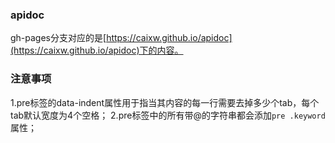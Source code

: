 ### apidoc

gh-pages分支对应的是[https://caixw.github.io/apidoc](https://caixw.github.io/apidoc)下的内容。


### 注意事项

1.pre标签的data-indent属性用于指当其内容的每一行需要去掉多少个tab，每个tab默认宽度为4个空格；
2.pre标签中的所有带@的字符串都会添加`pre .keyword`属性；
